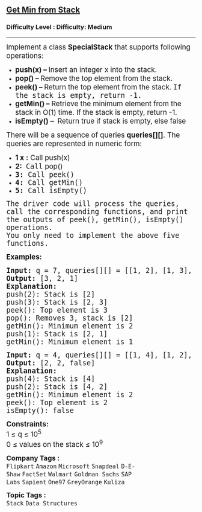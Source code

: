 <h2><a href="https://www.geeksforgeeks.org/problems/get-minimum-element-from-stack/1?page=2&difficulty=Medium&status=unsolved&sortBy=submissions">Get Min from Stack</a></h2><h3>Difficulty Level : Difficulty: Medium</h3><hr><div class="problems_problem_content__Xm_eO"><p><span style="font-size: 18.6667px;">Implement a class&nbsp;<strong>SpecialStack</strong>&nbsp;that supports following operations:</span></p>
<ul>
<li style="text-align: left;"><span style="font-size: 18.6667px;"><strong>push(x) –&nbsp;</strong>Insert an integer x into the stack.</span></li>
<li style="text-align: left;"><span style="font-size: 18.6667px;"><strong>pop() –&nbsp;</strong>Remove the top element from the stack.</span></li>
<li style="text-align: left;"><span style="font-size: 18.6667px;"><strong>peek()&nbsp;</strong><strong>–</strong><strong>&nbsp;</strong>Return the top element&nbsp;</span><span style="font-size: 18.6667px;">from the stack.<strong><strong>&nbsp;</strong><span style="font-family: monospace; font-size: 18.6667px; font-weight: 400;">If the stack is empty, return -1.</span></strong></span></li>
<li style="text-align: left;"><span style="font-size: 18.6667px;"><span style="font-size: 18.6667px;"><strong>getMin</strong></span><strong style="font-size: 18.6667px;">() – </strong><span style="font-size: 18.6667px;">Retrieve the minimum element from the stack in O(1) time. If the stack is empty, return -1.</span></span></li>
<li style="text-align: left;"><strong><span style="font-family: -apple-system, BlinkMacSystemFont, 'Segoe UI', Roboto, Oxygen, Ubuntu, Cantarell, 'Open Sans', 'Helvetica Neue', sans-serif; font-size: 18.6667px;">isEmpty()</span></strong><span style="font-size: 18.6667px;">&nbsp;</span><span style="font-size: 18.6667px;"><strong>–&nbsp;</strong></span><span style="font-size: 18.6667px;">&nbsp;R</span><span style="font-size: 18.6667px;">eturn true if stack is empty, else false</span></li>
</ul>
<p><span style="font-size: 14pt;"><span style="font-size: 14pt;">There will be a sequence of queries&nbsp;</span><strong>queries</strong><strong style="font-size: 14pt;">[][]</strong><span style="font-size: 14pt;">. The queries are represented in numeric form:</span></span></p>
<ul>
<li><span style="font-size: 14pt;"><strong>1 x</strong>&nbsp;<strong>:</strong>&nbsp;Call push(x)</span></li>
<li><span style="font-size: 14pt;"><strong>2</strong><strong style="font-size: 14pt;">:</strong><span style="font-size: 14pt;">&nbsp;&nbsp;</span><span style="font-size: 14pt;"><span style="font-family: monospace;">Call</span>&nbsp;pop()</span></span></li>
<li><span style="font-family: monospace;"><span style="font-size: 18.6667px;"><strong>3:&nbsp;</strong>Call peek()</span></span></li>
<li><span style="font-family: monospace;"><span style="font-size: 18.6667px;"><strong>4:</strong> Call getMin()</span></span></li>
<li><span style="font-family: monospace;"><span style="font-size: 18.6667px;"><strong>5:</strong>&nbsp;Call isEmpty()</span></span></li>
</ul>
<p><span style="font-family: monospace;"><span style="font-size: 18.6667px;">The driver code will process the queries, call the corresponding functions, and print the outputs of peek(), getMin(), isEmpty() operations.</span><br></span><span style="font-family: monospace;"><span style="font-size: 18.6667px;">You only need to implement the above five functions.</span></span></p>
<p><span style="font-size: 14pt;"><strong>Examples:</strong></span></p>
<pre><span style="font-size: 14pt;"><strong>Input:</strong> q = 7, queries[][] = [[1, 2], [1, 3], [3], [2], [4], [1, 1], [4]]<strong>
Output: </strong>[3, 2, 1]<strong>
Explanation: </strong>
push(2): Stack is [2]
push(3): Stack is [2, 3]
peek(): Top element is 3
pop(): Removes 3, stack is [2]
getMin(): Minimum element is 2
push(1): Stack is [2, 1]
getMin(): Minimum element is 1</span></pre>
<pre><span style="font-size: 14pt;"><strong style="font-size: 14pt;">Input:</strong><span style="font-size: 14pt;"> q = 4, queries[][] = [[1, 4], [1, 2], [4], [3], [5]]</span><strong style="font-size: 14pt;">
Output: </strong><span style="font-size: 14pt;">[2, 2, false]</span><strong style="font-size: 14pt;">
Explanation: <br></strong><span style="font-size: 18.6667px;">push(4): Stack is [4]
push(2): Stack is [4, 2]</span><span style="font-size: 14pt;"><br></span><span style="font-size: 18.6667px;">getMin(): Minimum element is 2</span><span style="font-size: 14pt;"><br></span><span style="font-size: 18.6667px;">peek(): Top element is 2<br>isEmpty(): false</span></span></pre>
<p><span style="font-size: 14pt;"><strong>Constraints:</strong><br>1 ≤ q ≤ 10<sup>5</sup><br>0 ≤ values on the stack ≤ 10<sup>9</sup></span></p></div><p><span style=font-size:18px><strong>Company Tags : </strong><br><code>Flipkart</code>&nbsp;<code>Amazon</code>&nbsp;<code>Microsoft</code>&nbsp;<code>Snapdeal</code>&nbsp;<code>D-E-Shaw</code>&nbsp;<code>FactSet</code>&nbsp;<code>Walmart</code>&nbsp;<code>Goldman Sachs</code>&nbsp;<code>SAP Labs</code>&nbsp;<code>Sapient</code>&nbsp;<code>One97</code>&nbsp;<code>GreyOrange</code>&nbsp;<code>Kuliza</code>&nbsp;<br><p><span style=font-size:18px><strong>Topic Tags : </strong><br><code>Stack</code>&nbsp;<code>Data Structures</code>&nbsp;